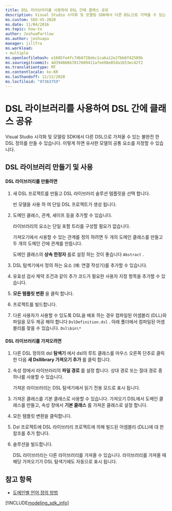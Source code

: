 ```yaml
---
title: DSL 라이브러리를 사용하여 DSL 간에 클래스 공유
description: Visual Studio 시각화 및 모델링 SDK에서 다른 DSL으로 가져올 수 있는 불완전 한 DSL 정의를 만들 수 있습니다.
ms.custom: SEO-VS-2020
ms.date: 11/04/2016
ms.topic: how-to
author: JoshuaPartlow
ms.author: joshuapa
manager: jillfra
ms.workload:
- multiple
ms.openlocfilehash: e1685fe4fc7db6728ebc1ca6a12e27bb6f42589b
ms.sourcegitcommit: 4d394866b7817689411afee98e85da1653ec42f2
ms.translationtype: MT
ms.contentlocale: ko-KR
ms.lasthandoff: 12/12/2020
ms.locfileid: "97363759"
---
```

# <a name="sharing-classes-between-dsls-by-using-a-dsl-library"></a>DSL 라이브러리를 사용하여 DSL 간에 클래스 공유
Visual Studio 시각화 및 모델링 SDK에서 다른 DSL으로 가져올 수 있는 불완전 한 DSL 정의를 만들 수 있습니다. 이렇게 하면 유사한 모델의 공통 요소를 지정할 수 있습니다.

## <a name="creating-and-using-dsl-libraries"></a>DSL 라이브러리 만들기 및 사용

#### <a name="to-create-a-dsl-library"></a>DSL 라이브러리를 만들려면

1. 새 DSL 프로젝트를 만들고 DSL 라이브러리 솔루션 템플릿을 선택 합니다.

     빈 모델을 사용 하 여 단일 DSL 프로젝트가 생성 됩니다.

2. 도메인 클래스, 관계, 셰이프 등을 추가할 수 있습니다.

     라이브러리의 요소는 단일 포함 트리를 구성할 필요가 없습니다.

     가져오기에서 사용할 수 있는 관계를 정의 하려면 두 개의 도메인 클래스를 만들고 두 개의 도메인 간에 관계를 만듭니다.

     도메인 클래스의 **상속 한정자** 를로 설정 하는 것이 좋습니다 `Abstract` .

3. DSL 탐색기에서 정의 하는 요소 (예: 연결 작성기)를 추가할 수 있습니다.

4. 유효성 검사 제약 조건과 같이 추가 코드가 필요한 사용자 지정 항목을 추가할 수 있습니다.

5. **모든 템플릿 변환** 을 클릭 합니다.

6. 프로젝트를 빌드합니다.

7. 다른 사용자가 사용할 수 있도록 DSL을 배포 하는 경우 컴파일된 어셈블리 (DLL)와 파일을 모두 제공 해야 합니다 `DslDefinition.dsl` . 아래 폴더에서 컴파일된 어셈블리를 찾을 수 있습니다. `Dsl\bin\*`

#### <a name="to-import-a-dsl-library"></a>DSL 라이브러리를 가져오려면

1. 다른 DSL 정의의 dsl **탐색기** 에서 dsl의 루트 클래스를 마우스 오른쪽 단추로 클릭 한 다음 **새 Dsllibrary 가져오기 추가** 를 클릭 합니다.

2. 속성 창에서 라이브러리의 **파일 경로** 를 설정 합니다. 상대 경로 또는 절대 경로 중 하나를 사용할 수 있습니다.

    가져온 라이브러리는 DSL 탐색기에서 읽기 전용 모드로 표시 됩니다.

3. 가져온 클래스를 기본 클래스로 사용할 수 있습니다. 가져오기 DSL에서 도메인 클래스를 만들고, 속성 창에서 **기본 클래스** 를 가져온 클래스로 설정 합니다.

4. 모든 템플릿 변환을 클릭합니다.

5. Dsl 프로젝트에 DSL 라이브러리 프로젝트에 의해 빌드된 어셈블리 (DLL)에 대 한 참조를 추가 합니다.

6. 솔루션을 빌드합니다.

   DSL 라이브러리는 다른 라이브러리를 가져올 수 있습니다. 라이브러리를 가져올 때 해당 가져오기가 DSL 탐색기에도 자동으로 표시 됩니다.

## <a name="see-also"></a>참고 항목

- [도메인별 언어 정의 방법](../modeling/how-to-define-a-domain-specific-language.md)

[!INCLUDE[modeling_sdk_info](includes/modeling_sdk_info.md)]
